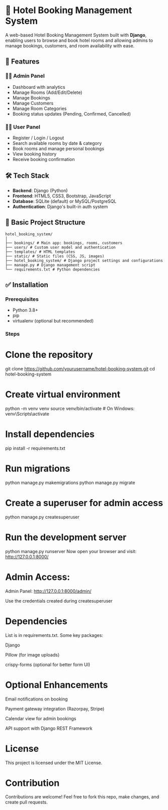 
# 🏨 Hotel Booking Management System

A web-based Hotel Booking Management System built with **Django**, enabling users to browse and book hotel rooms and allowing admins to manage bookings, customers, and room availability with ease.

## 🚀 Features

### 🧑‍💼 Admin Panel
- Dashboard with analytics
- Manage Rooms (Add/Edit/Delete)
- Manage Bookings
- Manage Customers
- Manage Room Categories
- Booking status updates (Pending, Confirmed, Cancelled)

### 🙋‍♂️ User Panel
- Register / Login / Logout
- Search available rooms by date & category
- Book rooms and manage personal bookings
- View booking history
- Receive booking confirmation

## 🛠️ Tech Stack

- **Backend**: Django (Python)
- **Frontend**: HTML5, CSS3, Bootstrap, JavaScript
- **Database**: SQLite (default) or MySQL/PostgreSQL
- **Authentication**: Django's built-in auth system

## 📁 Basic Project Structure
``` 
hotel_booking_system/
│
├── bookings/ # Main app: bookings, rooms, customers
├── users/ # Custom user model and authentication
├── templates/ # HTML templates
├── static/ # Static files (CSS, JS, images)
├── hotel_booking_system/ # Django project settings and configurations
├── manage.py # Django management script
└── requirements.txt # Python dependencies
```

## ✅ Installation

### Prerequisites

- Python 3.8+
- pip
- virtualenv (optional but recommended)

### Steps

# Clone the repository
git clone https://github.com/yourusername/hotel-booking-system.git
cd hotel-booking-system

# Create virtual environment
python -m venv venv
source venv/bin/activate    # On Windows: venv\Scripts\activate

# Install dependencies
pip install -r requirements.txt

# Run migrations
python manage.py makemigrations
python manage.py migrate

# Create a superuser for admin access
python manage.py createsuperuser

# Run the development server
python manage.py runserver
Now open your browser and visit: http://127.0.0.1:8000/

# Admin Access:

Admin Panel: http://127.0.0.1:8000/admin/

Use the credentials created during createsuperuser

# Dependencies

List is in requirements.txt. Some key packages:

Django

Pillow (for image uploads)

crispy-forms (optional for better form UI)


# Optional Enhancements
Email notifications on booking

Payment gateway integration (Razorpay, Stripe)

Calendar view for admin bookings

API support with Django REST Framework

# License
This project is licensed under the MIT License.

# Contribution
Contributions are welcome! Feel free to fork this repo, make changes, and create pull requests.
